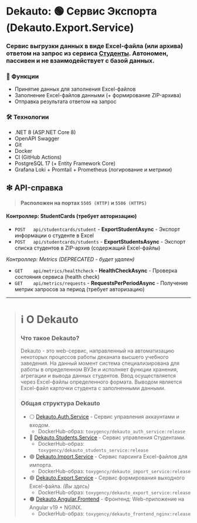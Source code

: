 # Dekauto: 🟢 Сервис Экспорта (Dekauto.Export.Service)
### Сервис выгрузки данных в виде Excel-файла (или архива) ответом на запрос из сервиса [Студенты](https://github.com/TOXYGENCY/Dekauto.Students.Service). Автономен, пассивен и не взаимодействует с базой данных.

### 🔸 Функции
- Принятие данных для заполнения Excel-файлов
- Заполнение Excel-файлов данными (+ формирование ZIP-архива)
- Отправка результата ответом на запрос

### 🛠 Технологии
- .NET 8 (ASP.NET Core 8)
- OpenAPI Swagger
- Git
- Docker
- CI (GitHub Actions)
- PostgreSQL 17 (+ Entity Framework Core)
- Grafana Loki + Promtail + Prometheus (логирование и метрики)

## ❇ API-справка
>#### Расположен на портах `5505 (HTTP)` и `5506 (HTTPS)`
#### Контроллер: StudentCards (требует авторизацию)
- `POST   api/studentcards/student` - **ExportStudentAsync** - Экспорт информации о студенте в Excel
- `POST   api/studentcards/students` - **ExportStudentsAsync** - Экспорт списка студентов в ZIP-архив (содержащий Excel-файлы)

_Контроллер: Metrics (DEPRECATED - будет удален)_
- `GET    api/metrics/healthcheck` - **HealthCheckAsync** - Проверка состояния сервиса (health check)
- `GET    api/metrics/requests` - **RequestsPerPeriodAsync** - Получение метрик запросов за период (требует авторизацию)

---
># ℹ О Dekauto
>### Что такое Dekauto?
>Dekauto - это web-сервис, направленный на автоматизацию некоторых процессов работы деканата высшего учебного заведения. На данный момент система специализирована для работы в определенном ВУЗе и исполняет функции хранения, агрегации и вывода данных студентов. Ввод осуществляется через Excel-файлы определенного формата. Выводом является Excel-файл карточки студента с заполненными данными. 
>
>### Общая структура Dekauto
>* ⚪ [Dekauto.Auth.Service](https://github.com/TOXYGENCY/Dekauto.Auth.Service) - Сервис управления аккаунтами и входом. 
>    * DockerHub-образ: `toxygency/dekauto_auth_service:release`
>* 🔵 [Dekauto.Students.Service](https://github.com/TOXYGENCY/Dekauto.Students.Service) - Сервис управления Студентами.
>    * DockerHub-образ: `toxygency/dekauto_students_service:release`
>* 🟣 [Dekauto.Import.Service](https://github.com/TOXYGENCY/Dekauto.Import.Service) - Сервис парсинга Excel-файлов для импорта.
>    * DockerHub-образ: `toxygency/dekauto_import_service:release`
>* 🟢 [Dekauto.Export.Service](https://github.com/TOXYGENCY/Dekauto.Export.Service) - Сервис формирования выходного Excel-файла. _(Вы здесь)_
>    * DockerHub-образ: `toxygency/dekauto_export_service:release`
>* 🟠 [Dekauto.Angular.Frontend](https://github.com/TOXYGENCY/Dekauto.Angular.Frontend) - Фронтенд: Web-приложение на Angular v19 + NGINX.
>    * DockerHub-образ: `toxygency/dekauto_frontend_nginx:release`
